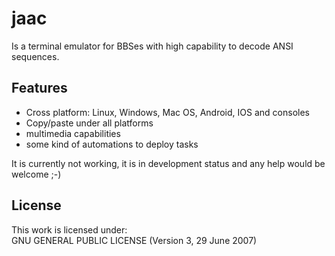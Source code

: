 # jaac
Is a terminal emulator for BBSes with high capability to decode ANSI sequences.<br>
## Features
<ul>
<li>Cross platform: Linux, Windows, Mac OS, Android, IOS and consoles</li>
<li>Copy/paste under all platforms</li>
<li>multimedia capabilities</i>
<li>some kind of automations to deploy tasks</li>
</ul>
It is currently not working, it is in development status and any help would be welcome ;-)

## License
This work is licensed under:<br>
GNU GENERAL PUBLIC LICENSE (Version 3, 29 June 2007)<br>
